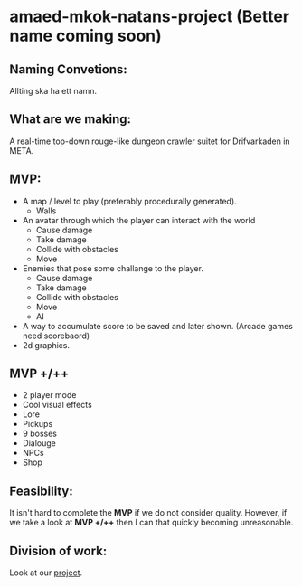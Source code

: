 # amaed-mkok-natans-project (Better name coming soon)
## Naming Convetions:
Allting ska ha ett namn.

## What are we making:
A real-time top-down rouge-like dungeon crawler suitet for Drifvarkaden in META. 

## MVP:
- A map / level to play (preferably procedurally generated).
  - Walls
- An avatar through which the player can interact with the world
  - Cause damage
  - Take damage
  - Collide with obstacles
  - Move
- Enemies that pose some challange to the player.
  - Cause damage
  - Take damage
  - Collide with obstacles
  - Move
  - AI
- A way to accumulate score to be saved and later shown. (Arcade games need scorebaord)
- 2d graphics.

## MVP +/++
- 2 player mode
- Cool visual effects
- Lore
- Pickups
- 9 bosses
- Dialouge
- NPCs
- Shop

## Feasibility:
It isn't hard to complete the **MVP** if we do not consider quality. However, if we take a look at **MVP +/++** then I can that quickly becoming unreasonable.

## Division of work:
Look at our [project](https://github.com/orgs/IndaPlus24/projects/5/views/1).

